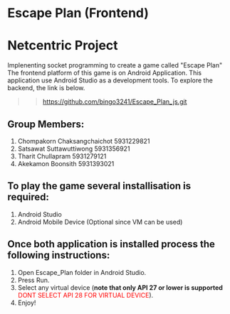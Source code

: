 # Escape Plan (Frontend)
# Netcentric Project

Implenenting socket programming to create a game called "Escape Plan"
The frontend platform of this game is on Android Application. This application use Android Studio as a development tools.
To explore the backend, the link is below.
>> https://github.com/bingo3241/Escape_Plan_js.git

## Group Members:
1. Chompakorn Chaksangchaichot 5931229821
2. Satsawat Suttawuttiwong 5931356921
3. Tharit Chullapram 5931279121
4. Akekamon Boonsith 5931393021

## To play the game several installisation is required:
1. Android Studio
2. Android Mobile Device (Optional since VM can be used)

## Once both application is installed process the following instructions:
1. Open Escape_Plan folder in Android Studio.
2. Press Run.
3. Select any virtual device (__note that only API 27 or lower is supported__ <span style="color:red">DONT SELECT API 28 FOR VIRTUAL DEVICE</span>).
4. Enjoy!
